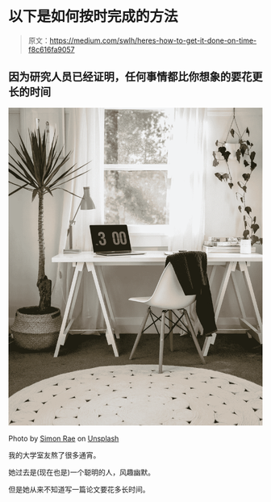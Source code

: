 # 以下是如何按时完成的方法

> 原文：<https://medium.com/swlh/heres-how-to-get-it-done-on-time-f8c616fa9057>

## 因为研究人员已经证明，任何事情都比你想象的要花更长的时间

![](img/264ec4cb154cb24a97e9fdfd7b22a491.png)

Photo by [Simon Rae](https://unsplash.com/photos/WWk2icWFJtk?utm_source=unsplash&utm_medium=referral&utm_content=creditCopyText) on [Unsplash](https://unsplash.com/search/photos/time?utm_source=unsplash&utm_medium=referral&utm_content=creditCopyText)

我的大学室友熬了很多通宵。

她过去是(现在也是)一个聪明的人，风趣幽默。

但是她从来不知道写一篇论文要花多长时间。